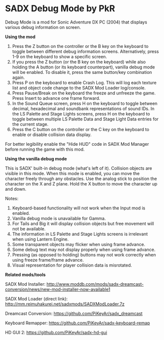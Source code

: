 # SADX Debug Mode by PkR

Debug Mode is a mod for Sonic Adventure DX PC (2004) that displays various debug information on screen.

**Using the mod**

1) Press the Z button on the controller or the B key on the keyboard to toggle between different debug information screens. Alternatively, press 1-9 on the keyboard to show a specific screen.
2) If you press the Z button (or the B key on the keyboard) while also holding the A button (or its keyboard counterpart), vanilla debug mode will be enabled. To disable it, press the same button/key combination again.
3) Press P on the keyboard to enable Crash Log. This will log each texture list and object code change to the SADX Mod Loader log/console.
4) Press Pause/Break on the keyboard the freeze and unfreeze the game. Press Insert to advance one frame forward.
5) In the Sound Queue screen, press H on the keyboard to toggle between decimal, hexadecimal and soundbank representations of sound IDs. In the LS Palette and Stage Lights screens, press H on the keyboard to toggle between multiple LS Palette Data and Stage Light Data entries for the current stage.
6) Press the C button on the controller or the C key on the keyboard to enable or disable collision data display.

For better legibility enable the "Hide HUD" code in SADX Mod Manager before running the game with this mod.

**Using the vanilla debug mode**

This is SADX' built-in debug mode (what's left of it). Collision objects are visible in this mode.
When this mode is enabled, you can move the character freely through any obstacles. Use the analog stick to position the character on the X and Z plane. Hold the X button to move the character up and down.

Notes:
1) Keyboard-based functionality will not work when the Input mod is enabled.
2) Vanilla debug mode is unavailable for Gamma. 
3) For Tails and Big it will display collision objects but free movement will not be available.
4) The information in LS Palette and Stage Lights screens is irrelevant when using Lantern Engine.
5) Some transparent objects may flicker when using frame advance.
6) Some debug text may not display properly when using frame advance.
7) Pressing (as opposed to holding) buttons may not work correctly when using freeze frame/frame advance.
8) Visual representation for player collision data is misrotated.

**Related mods/tools**

SADX Mod Installer: http://www.moddb.com/mods/sadx-dreamcast-conversion/news/new-mod-installer-now-available1

SADX Mod Loader (direct link): http://mm.reimuhakurei.net/sadxmods/SADXModLoader.7z

Dreamcast Conversion: https://github.com/PiKeyAr/sadx_dreamcast

Keyboard Remapper: https://github.com/PiKeyAr/sadx-keyboard-remap

HD GUI 2: https://github.com/PiKeyAr/sadx-hd-gui
